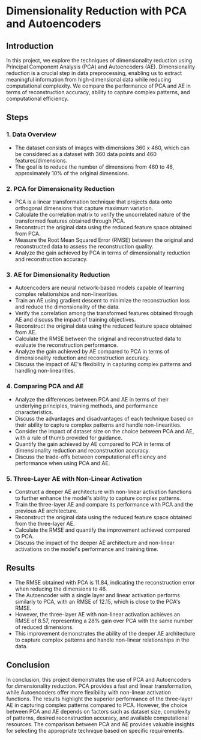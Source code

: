 # Dimensionality Reduction with PCA and Autoencoders

## Introduction
In this project, we explore the techniques of dimensionality reduction using Principal Component Analysis (PCA) and Autoencoders (AE). Dimensionality reduction is a crucial step in data preprocessing, enabling us to extract meaningful information from high-dimensional data while reducing computational complexity. We compare the performance of PCA and AE in terms of reconstruction accuracy, ability to capture complex patterns, and computational efficiency.

## Steps

### 1. Data Overview
- The dataset consists of images with dimensions 360 x 460, which can be considered as a dataset with 360 data points and 460 features/dimensions.
- The goal is to reduce the number of dimensions from 460 to 46, approximately 10% of the original dimensions.

### 2. PCA for Dimensionality Reduction
- PCA is a linear transformation technique that projects data onto orthogonal dimensions that capture maximum variation.
- Calculate the correlation matrix to verify the uncorrelated nature of the transformed features obtained through PCA.
- Reconstruct the original data using the reduced feature space obtained from PCA.
- Measure the Root Mean Squared Error (RMSE) between the original and reconstructed data to assess the reconstruction quality.
- Analyze the gain achieved by PCA in terms of dimensionality reduction and reconstruction accuracy.

### 3. AE for Dimensionality Reduction
- Autoencoders are neural network-based models capable of learning complex relationships and non-linearities.
- Train an AE using gradient descent to minimize the reconstruction loss and reduce the dimensionality of the data.
- Verify the correlation among the transformed features obtained through AE and discuss the impact of training objectives.
- Reconstruct the original data using the reduced feature space obtained from AE.
- Calculate the RMSE between the original and reconstructed data to evaluate the reconstruction performance.
- Analyze the gain achieved by AE compared to PCA in terms of dimensionality reduction and reconstruction accuracy.
- Discuss the impact of AE's flexibility in capturing complex patterns and handling non-linearities.

### 4. Comparing PCA and AE
- Analyze the differences between PCA and AE in terms of their underlying principles, training methods, and performance characteristics.
- Discuss the advantages and disadvantages of each technique based on their ability to capture complex patterns and handle non-linearities.
- Consider the impact of dataset size on the choice between PCA and AE, with a rule of thumb provided for guidance.
- Quantify the gain achieved by AE compared to PCA in terms of dimensionality reduction and reconstruction accuracy.
- Discuss the trade-offs between computational efficiency and performance when using PCA and AE.

### 5. Three-Layer AE with Non-Linear Activation
- Construct a deeper AE architecture with non-linear activation functions to further enhance the model's ability to capture complex patterns.
- Train the three-layer AE and compare its performance with PCA and the previous AE architecture.
- Reconstruct the original data using the reduced feature space obtained from the three-layer AE.
- Calculate the RMSE and quantify the improvement achieved compared to PCA.
- Discuss the impact of the deeper AE architecture and non-linear activations on the model's performance and training time.

## Results
- The RMSE obtained with PCA is 11.84, indicating the reconstruction error when reducing the dimensions to 46.
- The Autoencoder with a single layer and linear activation performs similarly to PCA, with an RMSE of 12.15, which is close to the PCA's RMSE.
- However, the three-layer AE with non-linear activation achieves an RMSE of 8.57, representing a 28% gain over PCA with the same number of reduced dimensions.
- This improvement demonstrates the ability of the deeper AE architecture to capture complex patterns and handle non-linear relationships in the data.

## Conclusion
In conclusion, this project demonstrates the use of PCA and Autoencoders for dimensionality reduction. PCA provides a fast and linear transformation, while Autoencoders offer more flexibility with non-linear activation functions. The results highlight the superior performance of the three-layer AE in capturing complex patterns compared to PCA. However, the choice between PCA and AE depends on factors such as dataset size, complexity of patterns, desired reconstruction accuracy, and available computational resources. The comparison between PCA and AE provides valuable insights for selecting the appropriate technique based on specific requirements.
 
